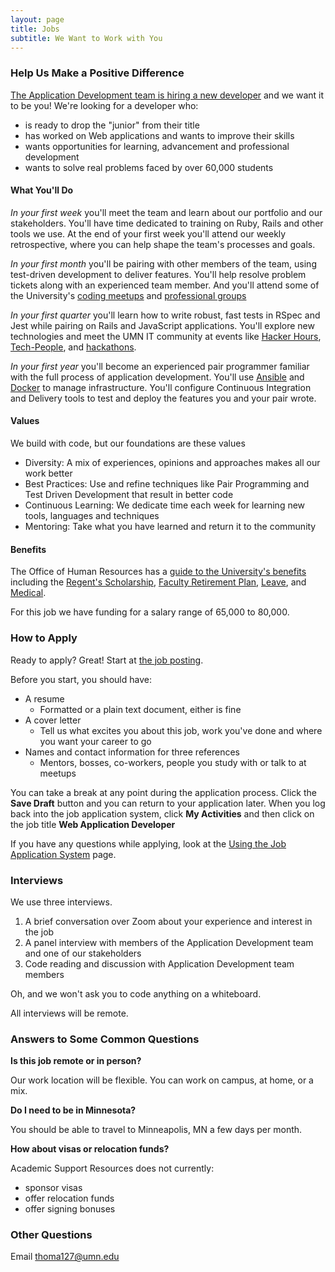 ```yaml
---
layout: page
title: Jobs
subtitle: We Want to Work with You
---
```


### Help Us Make a Positive Difference

[The Application Development team is hiring a new developer](https://z.umn.edu/asr_ror_job_external) and we want it to be you! We're looking for a developer who:

* is ready to drop the "junior" from their title
* has worked on Web applications and wants to improve their skills
* wants opportunities for learning, advancement and professional development
* wants to solve real problems faced by over 60,000 students

#### What You'll Do

_In your first week_ you'll meet the team and learn about our portfolio and our stakeholders. You'll have time dedicated to training on Ruby, Rails and other tools we use. At the end of your first week you'll attend our weekly retrospective, where you can help shape the team's processes and goals.

_In your first month_ you'll be pairing with other members of the team, using test-driven development to deliver features. You'll help resolve problem tickets along with an experienced team member. And you'll attend some of the University's [coding meetups](http://code-people.umn.edu/) and [professional groups](https://campus-climate.umn.edu/get-involved#faculty-staff)

_In your first quarter_ you'll learn how to write robust, fast tests in RSpec and Jest while pairing on Rails and JavaScript applications. You'll explore new technologies and meet the UMN IT community at events like [Hacker Hours](https://umnhackerhours.github.io), [Tech-People](http://tech-people.umn.edu), and [hackathons](http://umn.campuscodefest.org/).

_In your first year_ you'll become an experienced pair programmer familiar with the full process of application development. You'll use [Ansible](https://www.ansible.com) and [Docker](https://www.docker.com) to manage infrastructure. You'll configure Continuous Integration and Delivery tools to test and deploy the features you and your pair wrote.

#### Values

We build with code, but our foundations are these values

- Diversity: A mix of experiences, opinions and approaches makes all our work better
- Best Practices: Use and refine techniques like Pair Programming and Test Driven Development that result in better code
- Continuous Learning: We dedicate time each week for learning new tools, languages and techniques
- Mentoring: Take what you have learned and return it to the community

#### Benefits

The Office of Human Resources has a [guide to the University's benefits](https://humanresources.umn.edu/benefits) including the [Regent's Scholarship](https://humanresources.umn.edu/benefits/tuition-benefits), [Faculty Retirement Plan](http://humanresources.umn.edu/employee-benefits/retirement#anchor-auto), [Leave](https://humanresources.umn.edu/benefits/vacations-and-leaves), and [Medical](https://humanresources.umn.edu/employee-benefits/medical).

For this job we have funding for a salary range of 65,000 to 80,000.

### How to Apply

Ready to apply? Great! Start at [the job posting](https://z.umn.edu/asr_dev2_external).

Before you start, you should have:

- A resume
   - Formatted or a plain text document, either is fine
- A cover letter
  - Tell us what excites you about this job, work you've done and where you want your career to go
- Names and contact information for three references
  - Mentors, bosses, co-workers, people you study with or talk to at meetups

You can take a break at any point during the application process. Click the **Save Draft** button and you can return to your application later. When you log back into the job application system, click **My Activities** and then click on the job title **Web Application Developer**

If you have any questions while applying, look at the [Using the Job Application System](http://humanresources.umn.edu/find-job/using-employment-system) page.

### Interviews

We use three interviews.

1. A brief conversation over Zoom about your experience and interest in the job
1. A panel interview with members of the Application Development team and one of our stakeholders
1. Code reading and discussion with Application Development team members

Oh, and we won't ask you to code anything on a whiteboard.

All interviews will be remote.

### Answers to Some Common Questions

**Is this job remote or in person?**

Our work location will be flexible. You can work on campus, at home, or a mix.

**Do I need to be in Minnesota?**

You should be able to travel to Minneapolis, MN a few days per month.

**How about visas or relocation funds?**

Academic Support Resources does not currently:

- sponsor visas
- offer relocation funds
- offer signing bonuses

### Other Questions

Email <a href="mailto:thoma127@umn.edu">thoma127@umn.edu</a>
